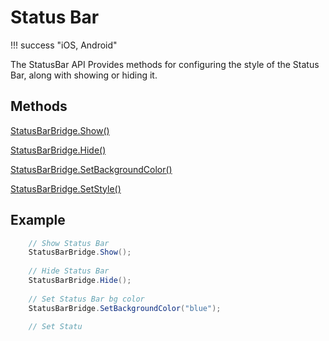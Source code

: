 # Status Bar

!!! success "iOS, Android"

The StatusBar API Provides methods for configuring the style of the Status Bar, along with showing or hiding it.

## Methods

[StatusBarBridge.Show()](#show)

[StatusBarBridge.Hide()](#hide)

[StatusBarBridge.SetBackgroundColor()](#setbackgroundcolor)

[StatusBarBridge.SetStyle()](#setstyle)

## Example

```c#
    // Show Status Bar
    StatusBarBridge.Show();
    
    // Hide Status Bar
    StatusBarBridge.Hide();
    
    // Set Status Bar bg color
    StatusBarBridge.SetBackgroundColor("blue");

    // Set Statu